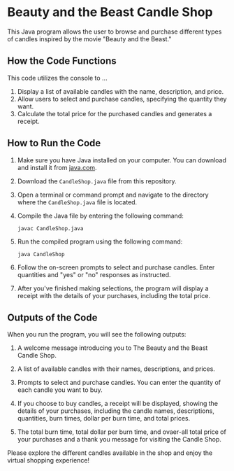 # Beauty and the Beast Candle Shop

This Java program allows the user to browse and purchase different types of candles inspired by the movie "Beauty and the Beast."

## How the Code Functions

This code utilizes the console to ... 

1. Display a list of available candles with the name, description, and price.
2. Allow users to select and purchase candles, specifying the quantity they want.
3. Calculate the total price for the purchased candles and generates a receipt.

## How to Run the Code

1. Make sure you have Java installed on your computer. You can download and install it from [java.com](https://www.java.com/en/download/).

2. Download the `CandleShop.java` file from this repository.

3. Open a terminal or command prompt and navigate to the directory where the `CandleShop.java` file is located.

4. Compile the Java file by entering the following command:
   
   ```
   javac CandleShop.java
   ```

5. Run the compiled program using the following command:
   
   ```
   java CandleShop
   ```

6. Follow the on-screen prompts to select and purchase candles. Enter quantities and "yes" or "no" responses as instructed.

7. After you've finished making selections, the program will display a receipt with the details of your purchases, including the total price.

## Outputs of the Code

When you run the program, you will see the following outputs:

1. A welcome message introducing you to The Beauty and the Beast Candle Shop.

2. A list of available candles with their names, descriptions, and prices.

3. Prompts to select and purchase candles. You can enter the quantity of each candle you want to buy.

4. If you choose to buy candles, a receipt will be displayed, showing the details of your purchases, including the candle names, descriptions, quantities, burn times, dollar per burn time, and total prices.

5. The total burn time, total dollar per burn time, and ovaer-all total price of your purchases and a thank you message for visiting the Candle Shop.

Please explore the different candles available in the shop and enjoy the virtual shopping experience!
